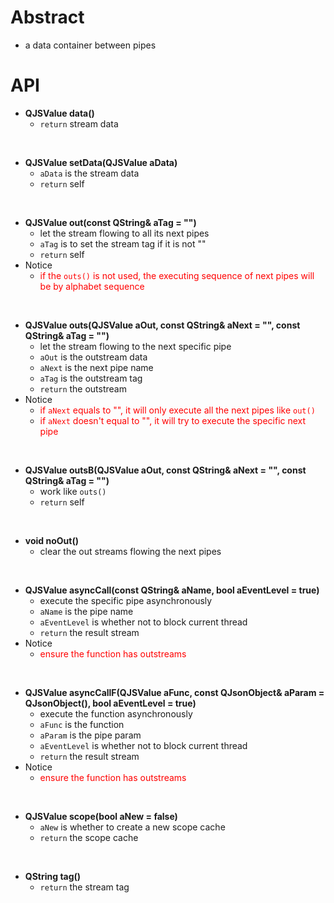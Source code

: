 # Abstract  
* a data container between pipes  

# API
* **QJSValue data()**  
    - `return` stream data  
</br>

* **QJSValue setData(QJSValue aData)**  
    - `aData` is the stream data  
    - `return` self  
</br>

* **QJSValue out(const QString& aTag = "")**  
    - let the stream flowing to all its next pipes  
    - `aTag` is to set the stream tag if it is not ""  
    - `return` self  
* Notice  
    - <font color="red">if the `outs()` is not used, the executing sequence of next pipes will be by alphabet sequence</font><br />  
</br>

* **QJSValue outs(QJSValue aOut, const QString& aNext = "", const QString& aTag = "")**  
    - let the stream flowing to the next specific pipe  
    - `aOut` is the outstream data  
    - `aNext` is the next pipe name  
    - `aTag` is the outstream tag  
    - `return` the outstream  
* Notice  
    - <font color="red">if `aNext` equals to "", it will only execute all the next pipes like `out()`</font><br />  
    - <font color="red">if `aNext` doesn't equal to "", it will try to execute the specific next pipe</font><br />  
</br>

* **QJSValue outsB(QJSValue aOut, const QString& aNext = "", const QString& aTag = "")**  
    - work like `outs()`  
    - `return` self  
</br>

* **void noOut()**  
    - clear the out streams flowing the next pipes  
</br>

* **QJSValue asyncCall(const QString& aName, bool aEventLevel = true)**  
    - execute the specific pipe asynchronously  
    - `aName` is the pipe name  
    - `aEventLevel` is whether not to block current thread  
    - `return` the result stream  
* Notice  
    - <font color="red">ensure the function has outstreams</font><br />  
</br>

* **QJSValue asyncCallF(QJSValue aFunc, const QJsonObject& aParam = QJsonObject(), bool aEventLevel = true)**  
    - execute the function asynchronously  
    - `aFunc` is the function  
    - `aParam` is the pipe param  
    - `aEventLevel` is whether not to block current thread  
    - `return` the result stream  
* Notice  
    - <font color="red">ensure the function has outstreams</font><br />  
</br>

* **QJSValue scope(bool aNew = false)**  
    - `aNew` is whether to create a new scope cache  
    - `return` the scope cache  
</br>

* **QString tag()**  
    - `return` the stream tag  
</br>